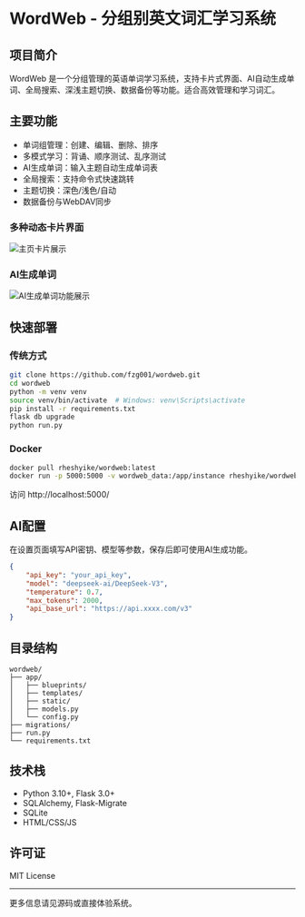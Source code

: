 # WordWeb - 分组别英文词汇学习系统

## 项目简介

WordWeb 是一个分组管理的英语单词学习系统，支持卡片式界面、AI自动生成单词、全局搜索、深浅主题切换、数据备份等功能。适合高效管理和学习词汇。

## 主要功能

- 单词组管理：创建、编辑、删除、排序
- 多模式学习：背诵、顺序测试、乱序测试
- AI生成单词：输入主题自动生成单词表
- 全局搜索：支持命令式快速跳转
- 主题切换：深色/浅色/自动
- 数据备份与WebDAV同步
  
### 多种动态卡片界面
![主页卡片展示](https://fzg-1324261000.cos.ap-nanjing.myqcloud.com/markdown/1abca16653d4bd62cddcaf75cbc1e97d.gif)

### AI生成单词
![AI生成单词功能展示](https://fzg-1324261000.cos.ap-nanjing.myqcloud.com/markdown/5afaeebac96d47115fa3e0c4512339b4.gif)

## 快速部署

### 传统方式

```bash
git clone https://github.com/fzg001/wordweb.git
cd wordweb
python -m venv venv
source venv/bin/activate  # Windows: venv\Scripts\activate
pip install -r requirements.txt
flask db upgrade
python run.py
```

### Docker

```bash
docker pull rheshyike/wordweb:latest
docker run -p 5000:5000 -v wordweb_data:/app/instance rheshyike/wordweb:latest
```

访问 http://localhost:5000/

## AI配置

在设置页面填写API密钥、模型等参数，保存后即可使用AI生成功能。

```json
{
    "api_key": "your_api_key",
    "model": "deepseek-ai/DeepSeek-V3",
    "temperature": 0.7,
    "max_tokens": 2000,
    "api_base_url": "https://api.xxxx.com/v3"
}
```

## 目录结构

```
wordweb/
├── app/
│   ├── blueprints/
│   ├── templates/
│   ├── static/
│   ├── models.py
│   └── config.py
├── migrations/
├── run.py
└── requirements.txt
```

## 技术栈

- Python 3.10+, Flask 3.0+
- SQLAlchemy, Flask-Migrate
- SQLite
- HTML/CSS/JS

## 许可证

MIT License

---
更多信息请见源码或直接体验系统。

